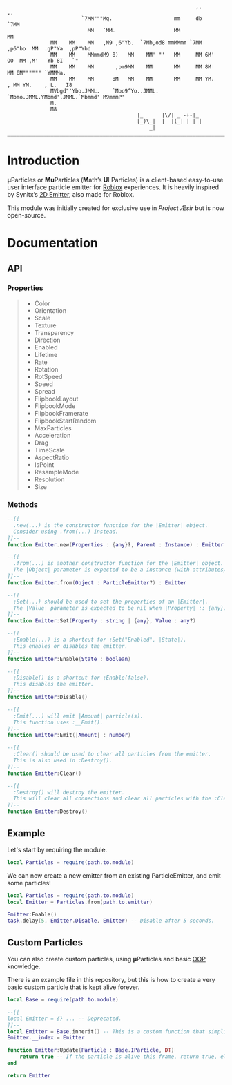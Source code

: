 ```                                              
                                                             ,,          ,,                  
                        `7MM"""Mq.                    mm     db        `7MM                  
                          MM   `MM.                   MM                 MM                  
              MM    MM    MM   ,M9 ,6"Yb.  `7Mb,od8 mmMMmm `7MM  ,p6"bo  MM  .gP"Ya  ,pP"Ybd 
              MM    MM    MMmmdM9 8)   MM    MM' "'   MM     MM 6M'  OO  MM ,M'   Yb 8I   `" 
              MM    MM    MM       ,pm9MM    MM       MM     MM 8M       MM 8M"""""" `YMMMa. 
              MM    MM    MM      8M   MM    MM       MM     MM YM.    , MM YM.    , L.   I8 
              MVbgd"'Ybo.JMML.    `Moo9^Yo..JMML.     `Mbmo.JMML.YMbmd'.JMML.`Mbmmd' M9mmmP' 
              M.                                                                             
              M8           
                                          |_      |\/| _ -+-|_ 
                                          [_)\_|  |  |(_| | | |
                                              _|
__________________________________________________________________________________________________________
```
# Introduction
**μ**Particles or **Mu**Particles (**M**ath’s **U**I Particles) is a client-based easy-to-use user interface particle emitter for [Roblox](https://en.wikipedia.org/wiki/Roblox) experiences.
It is heavily inspired by Synitx’s [2D Emitter](https://github.com/Synitx/2D-Emitter-2), also made for Roblox. 


This module was initially created for exclusive use in *Project Æsir* but is now open-source.

# Documentation
## API
### Properties
> - Color
> - Orientation
> - Scale
> - Texture 	
> - Transparency    
> - Direction 	  
> - Enabled 	   
> - Lifetime 	 
> - Rate 		   
> - Rotation
> - RotSpeed
> - Speed 
> - Spread 	 
> - FlipbookLayout
> - FlipbookMode
> - FlipbookFramerate	 
> - FlipbookStartRandom	
> - MaxParticles    
> - Acceleration 
> - Drag
> - TimeScale
> - AspectRatio     
> - IsPoint   
> - ResampleMode
> - Resolution    
> - Size     
### Methods
```lua
--[[
  .new(...) is the constructor function for the |Emitter| object.
  Consider using .from(...) instead.
]]--
function Emitter.new(Properties : {any}?, Parent : Instance) : Emitter

--[[
  .from(...) is another constructor function for the |Emitter| object.
  The |Object| parameter is expected to be a instance (with attributes/properties) or a property table.
]]--
function Emitter.from(Object : ParticleEmitter?) : Emitter

--[[
  :Set(...) should be used to set the properties of an |Emitter|.
  The |Value| parameter is expected to be nil when |Property| :: {any}.
]]--
function Emitter:Set(Property : string | {any}, Value : any?)

--[[
  :Enable(...) is a shortcut for :Set("Enabled", |State|).
  This enables or disables the emitter.
]]--
function Emitter:Enable(State : boolean)

--[[
  :Disable() is a shortcut for :Enable(false).
  This disables the emitter.
]]--
function Emitter:Disable()

--[[
  :Emit(...) will emit |Amount| particle(s).
  This function uses :__Emit().
]]--
function Emitter:Emit(|Amount| : number)

--[[
  :Clear() should be used to clear all particles from the emitter.
  This is also used in :Destroy().
]]--
function Emitter:Clear()

--[[
  :Destroy() will destroy the emitter.
  This will clear all connections and clear all particles with the :Clear() function.
]]--
function Emitter:Destroy()
```
## Example
Let's start by requiring the module.
```lua
local Particles = require(path.to.module)
```
We can now create a new emitter from an existing ParticleEmitter, and emit some particles!
```lua
local Particles = require(path.to.module)
local Emitter = Particles.from(path.to.emitter)

Emitter:Enable()
task.delay(5, Emitter.Disable, Emitter) -- Disable after 5 seconds.
```
## Custom Particles
You can also create custom particles, using **μ**Particles and basic [OOP](https://en.wikipedia.org/wiki/Object-oriented_programming) knowledge.

There is an example file in this repository, but this is how to create a very basic custom particle that is kept alive forever.
```lua
local Base = require(path.to.module)

--[[
local Emitter = {} ... -- Deprecated.
]]--
local Emitter = Base.inherit() -- This is a custom function that simplifies inheritance.
Emitter.__index = Emitter

function Emitter:Update(Particle : Base.IParticle, DT)
    return true -- If the particle is alive this frame, return true, else false.
end

return Emitter
```
